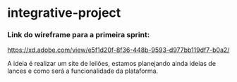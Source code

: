 # integrative-project

<h3>Link do wireframe para a primeira sprint:</h3>

https://xd.adobe.com/view/e5f1d20f-8f36-448b-9593-d977bb119df7-b0a2/

A ideia é realizar um site de leilões, estamos planejando ainda ideias de lances e como será a funcionalidade da plataforma.
